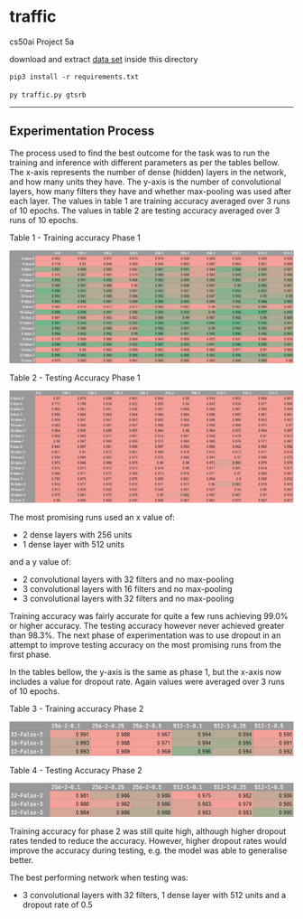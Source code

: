 # traffic
 cs50ai Project 5a
 
 download and extract [data set](https://cdn.cs50.net/ai/2020/x/projects/5/gtsrb.zip) inside this directory

```
pip3 install -r requirements.txt

py traffic.py gtsrb
```

---
## Experimentation Process
The process used to find the best outcome for the task was to run the training and inference with
different parameters as per the tables bellow. The x-axis represents the number of dense (hidden)
layers in the network, and how many units they have. The y-axis is the number of convolutional layers,
how many filters they have and whether max-pooling was used after each layer. The values in table 1 are
training accuracy averaged over 3 runs of 10 epochs. The values in table 2 are testing accuracy averaged
over 3 runs of 10 epochs.

Table 1 - Training accuracy Phase 1

![Table 1](/results_01_training.png)

Table 2 - Testing Accuracy Phase 1

![Table 1](/results_01_testing.png)

The most promising runs used an x value of:
- 2 dense layers with 256 units
- 1 dense layer with 512 units

and a y value of:
- 2 convolutional layers with 32 filters and no max-pooling
- 3 convolutional layers with 16 filters and no max-pooling
- 3 convolutional layers with 32 filters and no max-pooling

Training accuracy was fairly accurate for quite a few runs achieving 99.0% or higher accuracy. The testing
accuracy however never achieved greater than 98.3%. The next phase of experimentation was to use dropout in
an attempt to improve testing accuracy on the most promising runs from the first phase.

In the tables bellow, the y-axis is the same as phase 1, but the x-axis now includes a value for dropout rate. Again
values were averaged over 3 runs of 10 epochs.

Table 3 - Training accuracy Phase 2

![Table 3](/results_02_training.png)

Table 4 - Testing Accuracy Phase 2

![Table 4](/results_02_testing.png)

Training accuracy for phase 2 was still quite high, although higher dropout rates tended to reduce the accuracy.
However, higher dropout rates would improve the accuracy during testing, e.g. the model was able to generalise better.

The best performing network when testing was:
- 3 convolutional layers with 32 filters, 1 dense layer with 512 units and a dropout rate of 0.5
